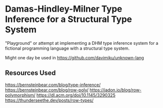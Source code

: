 # Damas-Hindley-Milner Type Inference for a Structural Type System

"Playground" or attempt at implementing a DHM type inference system for a fictional programming language with a structural type system.

Might one day be used in https://github.com/davimiku/unknown-lang

## Resources Used

https://bernsteinbear.com/blog/type-inference/
https://bernsteinbear.com/blog/row-poly/
https://jadon.io/blog/row-polymorphism/
https://dl.acm.org/doi/10.1145/3290325
https://thunderseethe.dev/posts/row-types/
